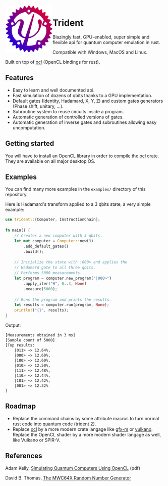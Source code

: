 <img align="left" alt="" src="logo.svg" height="150" />

# Trident

Blazingly fast, GPU-enabled, super simple and flexible api for quantum computer emulation in rust.

Compatible with Windows, MacOS and Linux.

Built on top of [ocl](https://github.com/cogciprocate/ocl) (OpenCL bindings for rust).

## Features

+ Easy to learn and well documented api.
+ Fast simulation of dozens of qbits thanks to a GPU implementation.
+ Default gates (Identity, Hadamard, X, Y, Z) and custom gates generators (Phase shift, unitary, ...).
+ Subroutine system to reuse circuits inside a program.
+ Automatic generation of controlled versions of gates.
+ Automatic generation of inverse gates and subroutines allowing easy uncomputation.

## Getting started

You will have to install an OpenCL library in order to compile the [ocl](https://github.com/cogciprocate/ocl) crate. They are available on all major desktop OS.

## Examples

You can find many more examples in the `examples/` directory of this repository.

Here is Hadamard's transform applied to a 3 qbits state, a very simple example:
```rust
use trident::{Computer, InstructionChain};

fn main() {
    // Creates a new computer with 3 qbits.
    let mut computer = Computer::new(3)
        .add_default_gates()
        .build();

    // Initialize the state with |000> and applies the
    // Hadamard gate to all three qbits.
    // Performs 5000 measurements.
    let program = computer.new_program("|000>")
        .apply_iter("H", 0..3, None)
        .measure(5000);

    // Runs the program and prints the results.
    let results = computer.run(program, None);
    println!("{}", results);
}
```
Output:
```
[Measurements obtained in 3 ms]
[Sample count of 5000]
[Top results:
    |011> ~> 12.64%,
    |000> ~> 12.60%,
    |100> ~> 12.60%,
    |010> ~> 12.50%,
    |111> ~> 12.48%,
    |110> ~> 12.44%,
    |101> ~> 12.42%,
    |001> ~> 12.32%
]
```

## Roadmap

+ Replace the command chains by some attribute macros to turn normal rust code into quantum code (trident 2).
+ Replace [ocl](https://github.com/cogciprocate/ocl) by a more modern crate langage like [gfx-rs](https://github.com/gfx-rs/gfx) or [vulkano](https://github.com/vulkano-rs/vulkano). Replace the OpenCL shader by a more modern shader langage as well, like Vulkano or SPIR-V.

## References

Adam Kelly, [Simulating Quantum Computers Using OpenCL](https://arxiv.org/pdf/1805.00988.pdf) (pdf)

David B. Thomas, [The MWC64X Random Number Generator](http://cas.ee.ic.ac.uk/people/dt10/research/rngs-gpu-mwc64x.html)